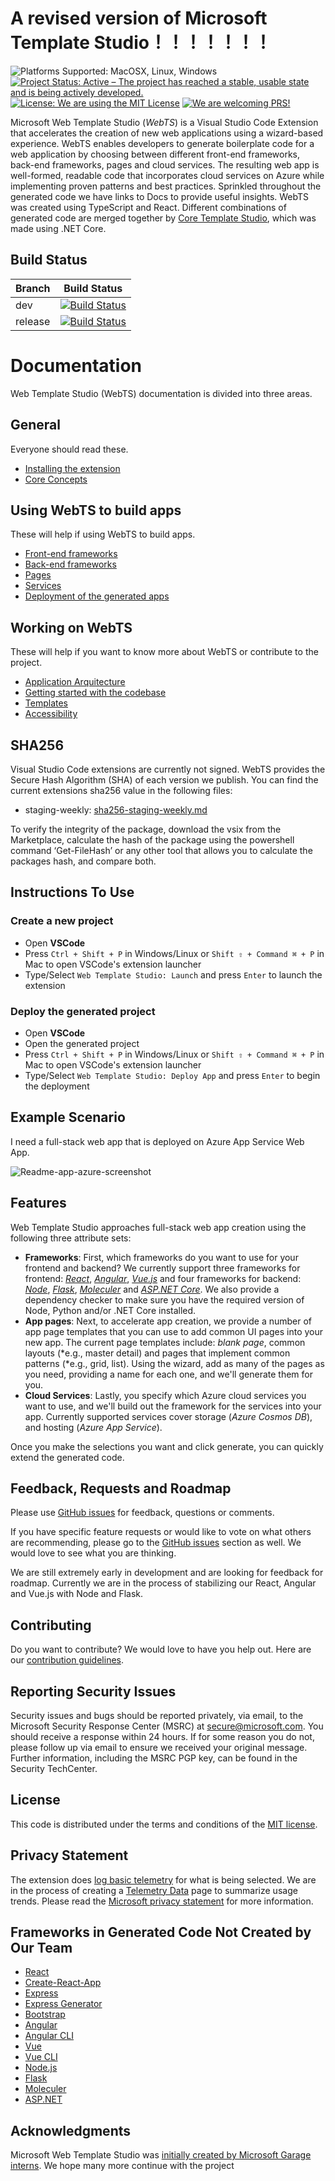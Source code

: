 # A revised version of Microsoft Template Studio！！！！！！！

<img src="https://img.shields.io/badge/platform-linux--64%20%7C%20win--64%20%7C%20osx--64%20-lightgrey.svg" alt="Platforms Supported: MacOSX, Linux, Windows"/> <a href="https://www.repostatus.org/#active"><img src="https://www.repostatus.org/badges/latest/active.svg" alt="Project Status: Active – The project has reached a stable, usable state and is being actively developed." /></a> <a href="LICENSE"><img src="https://img.shields.io/badge/license-MIT-blue.svg" alt="License: We are using the MIT License"></a> <a href="CONTRIBUTING.md"><img src="https://img.shields.io/badge/PRs-Welcome-brightgreen.svg" alt="We are welcoming PRS!"></a>

Microsoft Web Template Studio (_WebTS_) is a Visual Studio Code Extension that accelerates the creation of new web applications using a
wizard-based experience. WebTS enables developers to generate boilerplate code for a web application
by choosing between different front-end frameworks, back-end frameworks, pages and cloud services.
The resulting web app is well-formed, readable code that incorporates cloud services on
Azure while implementing proven patterns and best practices. Sprinkled throughout the generated code we have links to
Docs to provide useful insights. WebTS was created using TypeScript and React. Different combinations of generated code
are merged together by [Core Template Studio](https://github.com/Microsoft/CoreTemplateStudio), which was made using .NET Core.

## Build Status

| Branch  |                                                                                                                Build Status                                                                                                                 |
| :------ | :-----------------------------------------------------------------------------------------------------------------------------------------------------------------------------------------------------------------------------------------: |
| dev     |    [![Build Status](https://winappstudio.visualstudio.com/Vegas/_apis/build/status/WebTemplateStudio%20-%20CI%20and%20Deploy?branchName=dev)](https://winappstudio.visualstudio.com/Vegas/_build/latest?definitionId=158&branchName=dev)    |
| release |   [![Build Status](https://winappstudio.visualstudio.com/Vegas/_apis/build/status/webTS/webts.staging.version.create?branchName=release)](https://winappstudio.visualstudio.com/Vegas/_build/latest?definitionId=161&branchName=release)    |

# Documentation
Web Template Studio (WebTS) documentation is divided into three areas.


## General
Everyone should read these.

- [Installing the extension](/docs/install.md)
- [Core Concepts](/docs/concepts.md)

## Using WebTS to build apps
These will help if using WebTS to build apps.

- [Front-end frameworks](docs/generated-apps/frontend-frameworks/readme.md)
- [Back-end frameworks](docs/generated-apps/backend-frameworks/readme.md)
- [Pages](docs/generated-apps/pages/readme.md)
- [Services](docs/generated-apps/services/readme.md)
- [Deployment of the generated apps](docs/generated-apps/deployment.md)


## Working on WebTS
These will help if you want to know more about WebTS or contribute to the project.

- [Application Arquitecture](docs/contributing/application-architecture.md)
- [Getting started with the codebase](/docs/contributing/getting-started-developers.md)
- [Templates](./contributing/templates.md)
- [Accessibility](./contributing/accessibility.md)

## SHA256

Visual Studio Code extensions are currently not signed. WebTS provides the Secure Hash Algorithm (SHA) of each version we publish. You can find the current extensions sha256 value in the following files:

- staging-weekly: [sha256-staging-weekly.md](sha256-staging-weekly.md)

To verify the integrity of the package, download the vsix from the Marketplace, calculate the hash of the package using the powershell command ‘Get-FileHash’ or any other tool that allows you to calculate the packages hash, and compare both.

## Instructions To Use

### Create a new project

- Open **VSCode**
- Press `Ctrl + Shift + P` in Windows/Linux or `Shift ⇧ + Command ⌘ + P` in Mac to open VSCode's extension launcher
- Type/Select `Web Template Studio: Launch` and press `Enter` to launch the extension

### Deploy the generated project

- Open **VSCode**
- Open the generated project
- Press `Ctrl + Shift + P` in Windows/Linux or `Shift ⇧ + Command ⌘ + P` in Mac to open VSCode's extension launcher
- Type/Select `Web Template Studio: Deploy App` and press `Enter` to begin the deployment

## Example Scenario

I need a full-stack web app that is deployed on Azure App Service Web App.

![Readme-app-azure-screenshot](./docs/resources/readme-app-azure-screenshot.png)

## Features

Web Template Studio approaches full-stack web app creation using the following three attribute sets:

- **Frameworks**: First, which frameworks do you want to use for your frontend and backend? We currently support three frameworks for frontend: _[React](https://reactjs.org/)_, _[Angular](https://angular.io/)_, _[Vue.js](https://vuejs.org/)_ and four frameworks for backend: _[Node](https://nodejs.org/en/)_, _[Flask](http://flask.pocoo.org/)_,  _[Moleculer](https://moleculer.services/)_ and _[ASP.NET Core](https://dotnet.microsoft.com/apps/aspnet)_. We also provide a dependency checker to make sure you have the required version of Node, Python and/or .NET Core installed.
- **App pages**: Next, to accelerate app creation, we provide a number of app page templates that you can use to add common UI pages into your new app. The current page templates include: _blank page_, common layouts (*e.g., master detail) and pages that implement common patterns (*e.g., grid, list). Using the wizard, add as many of the pages as you need, providing a name for each one, and we'll generate them for you.
- **Cloud Services**: Lastly, you specify which Azure cloud services you want to use, and we'll build out the framework for the services into your app. Currently supported services cover storage (_Azure Cosmos DB_), and hosting (_Azure App Service_).

Once you make the selections you want and click generate, you can quickly extend the generated code.

## Feedback, Requests and Roadmap

Please use [GitHub issues](https://github.com/Microsoft/WebTemplateStudio/issues) for feedback, questions or comments.

If you have specific feature requests or would like to vote on what others are recommending, please go to the [GitHub issues](https://github.com/Microsoft/WebTemplateStudio/issues) section as well. We would love to see what you are thinking.

We are still extremely early in development and are looking for feedback for roadmap. Currently we are in the process of stabilizing our React, Angular and Vue.js with Node and Flask.

## Contributing

Do you want to contribute? We would love to have you help out. Here are our [contribution guidelines](CONTRIBUTING.md).

## Reporting Security Issues

Security issues and bugs should be reported privately, via email, to the Microsoft Security Response Center (MSRC) at secure@microsoft.com. You should receive a response within 24 hours. If for some reason you do not, please follow up via email to ensure we received your original message. Further information, including the MSRC PGP key, can be found in the Security TechCenter.

## License

This code is distributed under the terms and conditions of the [MIT license](LICENSE.md).

## Privacy Statement

The extension does [log basic telemetry](docs/telemetry.md) for what is being selected. We are in the process of creating a [Telemetry Data](docs/telemetryData.md) page to summarize usage trends. Please read the [Microsoft privacy statement](http://go.microsoft.com/fwlink/?LinkId=521839) for more information.

## Frameworks in Generated Code Not Created by Our Team

- [React](https://reactjs.org/)
- [Create-React-App](https://github.com/facebook/create-react-app)
- [Express](https://expressjs.com/)
- [Express Generator](https://expressjs.com/en/starter/generator.html)
- [Bootstrap](https://getbootstrap.com/)
- [Angular](https://angular.io/)
- [Angular CLI](https://angular.io/cli)
- [Vue](https://vuejs.org/)
- [Vue CLI](https://cli.vuejs.org/)
- [Node.js](https://nodejs.org/en/)
- [Flask](http://flask.pocoo.org/)
- [Moleculer](https://moleculer.services)
- [ASP.NET](https://dotnet.microsoft.com/apps/aspnet)

## Acknowledgments

Microsoft Web Template Studio was [initially created by Microsoft Garage interns](docs/acknowledgments.md). We hope many more continue with the project
